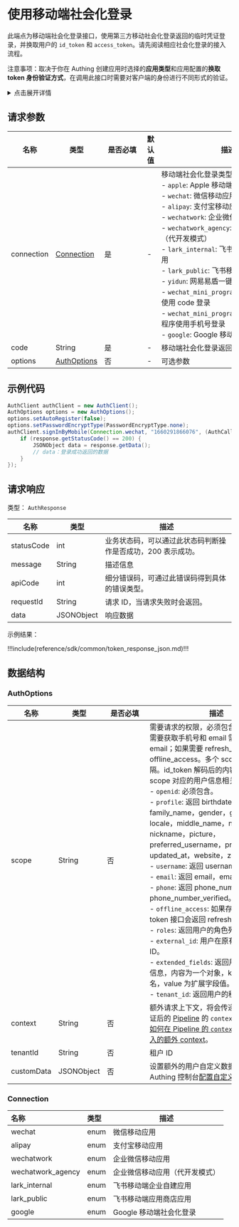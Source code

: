 # 使用移动端社会化登录

<LastUpdated />


此端点为移动端社会化登录接口，使用第三方移动社会化登录返回的临时凭证登录，并换取用户的 `id_token` 和 `access_token`。请先阅读相应社会化登录的接入流程。


注意事项：取决于你在 Authing 创建应用时选择的**应用类型**和应用配置的**换取 token 身份验证方式**，在调用此接口时需要对客户端的身份进行不同形式的验证。

<details>
<summary>点击展开详情</summary>
<br>

你可以在 [Authing 控制台](https://console.authing.cn) 的**应用** - **自建应用** - **应用详情** - **应用配置** - **其他设置** - **授权配置**
中找到**换取 token 身份验证方式** 配置项：

> 单页 Web 应用和客户端应用隐藏，默认为 `none`，不允许修改；后端应用和标准 Web 应用可以修改此配置项。

![](https://files.authing.co/api-explorer/tokenAuthMethod.jpg)

#### 换取 token 身份验证方式为 none 时

调用此接口不需要进行额外操作。

#### 换取 token 身份验证方式为 client_secret_post 时

调用此接口时必须在 body 中传递 `client_id` 和 `client_secret` 参数，作为验证客户端身份的条件。其中 `client_id` 为应用 ID、`client_secret` 为应用密钥。

#### 换取 token 身份验证方式为 client_secret_basic 时

调用此接口时必须在 HTTP 请求头中携带 `authorization` 请求头，作为验证客户端身份的条件。`authorization` 请求头的格式如下（其中 `client_id` 为应用 ID、`client_secret` 为应用密钥。）：

```
Basic base64(<client_id>:<client_secret>)
```

结果示例：

```
Basic NjA2M2ZiMmYzY3h4eHg2ZGY1NWYzOWViOjJmZTdjODdhODFmODY3eHh4eDAzMjRkZjEyZGFlZGM3
```

JS 代码示例：

```js
'Basic ' + Buffer.from(client_id + ':' + client_secret).toString('base64');
```

</details>

  

## 请求参数

| 名称 | 类型 | <div style="width:80px">是否必填</div> | 默认值 | <div style="width:300px">描述</div> | <div style="width:200px"></div>示例值</div> |
| ---- | ---- | ---- | ---- | ---- | ---- |
| connection | <a href="#Connection">Connection</a> | 是 | - | 移动端社会化登录类型：<br/>- `apple`: Apple 移动端应用<br/>- `wechat`: 微信移动应用<br/>- `alipay`: 支付宝移动应用<br/>- `wechatwork`: 企业微信移动应用<br/>- `wechatwork_agency`: 企业微信移动应用（代开发模式）<br/>- `lark_internal`: 飞书移动端企业自建应用<br/>- `lark_public`: 飞书移动端应用商店应用<br/>- `yidun`: 网易易盾一键登录<br/>- `wechat_mini_program_code`: 微信小程序使用 code 登录<br/>- `wechat_mini_program_phone `: 微信小程序使用手机号登录<br/>- `google`: Google 移动端社会化登录<br/> | `wechat` |
| code | String | 是 | - | 移动端社会化登录返回的一次性临时 code | `1660291866076` |
| options    | <a href="#AuthOptions">AuthOptions</a> | 否                                     | -      | 可选参数                                                     | `{"passwordEncryptType":"none"}` |


## 示例代码
```java
AuthClient authClient = new AuthClient();
AuthOptions options = new AuthOptions();
options.setAutoRegister(false);
options.setPasswordEncryptType(PasswordEncryptType.none);
authClient.signInByMobile(Connection.wechat, "1660291866076", (AuthCallback) response -> {
    if (response.getStatusCode() == 200) {
      	JSONObject data = response.getData();
        // data：登录成功返回的数据
    }
});
```


## 请求响应

类型： `AuthResponse`

| 名称       | 类型       | 描述                                                         |
| ---------- | ---------- | ------------------------------------------------------------ |
| statusCode | int        | 业务状态码，可以通过此状态码判断操作是否成功，200 表示成功。 |
| message    | String     | 描述信息                                                     |
| apiCode    | int        | 细分错误码，可通过此错误码得到具体的错误类型。               |
| requestId  | String     | 请求 ID，当请求失败时会返回。                                |
| data       | JSONObject | 响应数据                                                     |



示例结果：

!!!include(reference/sdk/common/token_response_json.md)!!!

## 数据结构

### <a id="AuthOptions"></a> AuthOptions

| 名称       | 类型       | <div style="width:80px">是否必填</div> | <div style="width:300px">描述</div>                          | <div style="width:200px">示例值</div> |
| ---------- | ---------- | -------------------------------------- | ------------------------------------------------------------ | ------------------------------------- |
| scope      | String     | 否                                     | 需要请求的权限，必须包含 openid。如果需要获取手机号和 email 需要包含 phone email；如果需要 refresh_token 需要包含 offline_access。多个 scope 请用空格分隔。id_token 解码后的内容中会包含这些 scope 对应的用户信息相关的字段。<br>- `openid`: 必须包含。<br>- `profile`: 返回 birthdate，family_name，gender，given_name，locale，middle_name，name，nickname，picture，preferred_username，profile，updated_at，website，zoneinfo 字段。<br>- `username`: 返回 username。<br>- `email`: 返回 email，email_verified。<br>- `phone`: 返回 phone_number, phone_number_verified。<br>- `offline_access`: 如果存在此参数，token 接口会返回 refresh_token 字段。<br>- `roles`: 返回用户的角色列表。<br>- `external_id`: 用户在原有系统的用户 ID。<br>- `extended_fields`: 返回用户的扩展字段信息，内容为一个对象，key 为扩展字段名，value 为扩展字段值。<br>- `tenant_id`: 返回用户的租户 ID。<br> | `openid profile`                      |
| context    | String     | 否                                     | 额外请求上下文，将会传递到认证前和认证后的 [Pipeline](https://docs.authing.cn/v2/guides/pipeline/) 的 `context` 对象中。了解[如何在 Pipeline 的 `context` 参数中获取传入的额外 context](https://docs.authing.cn/v2/guides/pipeline/context-object.html)。 | `{"source":"utm"}`                    |
| tenantId   | String     | 否                                     | 租户 ID                                                      | `625783d629f2bd1f5ddddd98c`           |
| customData | JSONObject | 否                                     | 设置额外的用户自定义数据，你需要先在 Authing 控制台[配置自定义数据](https://docs.authing.cn/v2/guides/users/user-defined-field/)。 | `{"school":"pku","age":"20"}`         |

### <a id="Connection"></a> Connection

| 名称              | 类型 | 描述                           |
| :---------------- | :--- | ------------------------------ |
| wechat            | enum | 微信移动应用                   |
| alipay            | enum | 支付宝移动应用                 |
| wechatwork        | enum | 企业微信移动应用               |
| wechatwork_agency | enum | 企业微信移动应用（代开发模式） |
| lark_internal     | enum | 飞书移动端企业自建应用         |
| lark_public       | enum | 飞书移动端应用商店应用         |
| google            | enum | Google 移动端社会化登录        |
